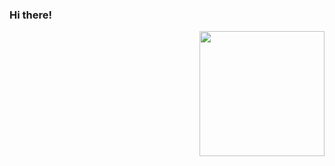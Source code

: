 ### Hi there!
<img align="right" height="200" src="https://i.pinimg.com/originals/b6/2b/d6/b62bd653a5ea86726d1b28b9cfc9916d.gif"/>
